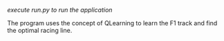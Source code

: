 *execute run.py to run the application*

The program uses the concept of QLearning to learn the F1 track and find the optimal racing line.
